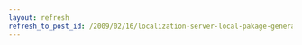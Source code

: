 ```yaml
---
layout: refresh
refresh_to_post_id: /2009/02/16/localization-server-local-pakage-generator-from-svn-hacked-up-script
---
```

